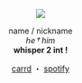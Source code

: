 <p align="center">
  <img src="https://i.ibb.co/0y5bWM91/image.png">
</p>

<p align="center">
  name / nickname <br>
  <i>he † him</i> <br>
  <b>whisper 2 int !</b>
</p>

<p align="center">
  <a href="https://godsfavoriteboy.carrd.co/">carrd</a> ・ 
  <a href="https://open.spotify.com/user/31t5g3hkel7l6u4oagayevubrnge?si=bf9d454eb5074ec1">spotify</a>
</p>
